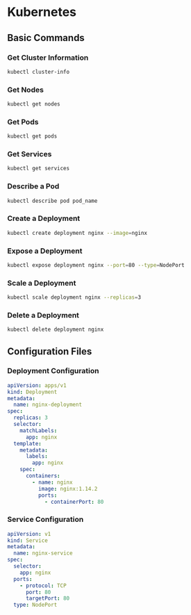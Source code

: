 # Kubernetes

## Basic Commands

### Get Cluster Information

```bash
kubectl cluster-info
```

### Get Nodes

```bash
kubectl get nodes
```

### Get Pods

```bash
kubectl get pods
```

### Get Services

```bash
kubectl get services
```

### Describe a Pod

```bash
kubectl describe pod pod_name
```

### Create a Deployment

```bash
kubectl create deployment nginx --image=nginx
```

### Expose a Deployment

```bash
kubectl expose deployment nginx --port=80 --type=NodePort
```

### Scale a Deployment

```bash
kubectl scale deployment nginx --replicas=3
```

### Delete a Deployment

```bash
kubectl delete deployment nginx
```

## Configuration Files

### Deployment Configuration

```yaml
apiVersion: apps/v1
kind: Deployment
metadata:
  name: nginx-deployment
spec:
  replicas: 3
  selector:
    matchLabels:
      app: nginx
  template:
    metadata:
      labels:
        app: nginx
    spec:
      containers:
        - name: nginx
          image: nginx:1.14.2
          ports:
            - containerPort: 80
```

### Service Configuration

```yaml
apiVersion: v1
kind: Service
metadata:
  name: nginx-service
spec:
  selector:
    app: nginx
  ports:
    - protocol: TCP
      port: 80
      targetPort: 80
  type: NodePort
```

